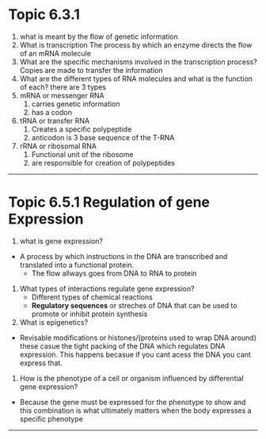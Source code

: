 




# Topic 6.3.1
1. what is meant by the flow of genetic information
2. What is transcription
The process by which an enzyme directs the flow of an mRNA molecule 
3. What are the specific mechanisms involved in the transcription process?
Copies are made to transfer the information
1. What are the different types of RNA molecules and what is the function of each?
there are 3 types
1.  mRNA or messenger RNA
	1. carries genetic information
	2. has a codon
2. tRNA or transfer RNA 
	1. Creates a specific polypeptide 
	2. anticodon is  3 base sequence of the T-RNA
3. rRNA or ribosomal RNA
	1. Functional unit of the ribosome 
	2. are responsible for creation of polypeptides

---


# Topic 6.5.1 Regulation of gene Expression
1. what is gene expression?
- A process by which instructions in the DNA are transcribed and translated into a functional protein.
	- The flow allways goes from DNA to RNA to protein
1. What types of interactions regulate gene expression?
	- Different types of chemical reactions
	- **Regulatory sequences** or streches of DNA that can be used to promote or inhibit protein synthesis 
2. What is epigenetics?
- Revisable modifications or histones/(proteins used to wrap DNA around) these casue the tight packing of the DNA which regulates DNA expression. This happens becasue if you cant acess the DNA you cant express that.
1. How is the phenotype of a cell or organism influenced by differential gene expression?
- Because the gene must be expressed for the phenotype to show and this combination is what ultimately matters when the body expresses a specific phenotype 
---